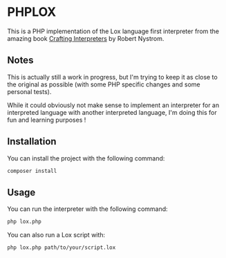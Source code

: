 # PHPLOX

This is a PHP implementation of the Lox language first interpreter from the amazing book [Crafting Interpreters](http://craftinginterpreters.com/) by Robert Nystrom.

## Notes

This is actually still a work in progress, but I'm trying to keep it as close to the original as possible (with some PHP specific changes and some personal tests).

While it could obviously not make sense to implement an interpreter for an interpreted language with another interpreted language, I'm doing this for fun and learning purposes !

## Installation

You can install the project with the following command:

```bash
composer install
```

## Usage

You can run the interpreter with the following command:

```bash
php lox.php
```

You can also run a Lox script with:

```bash
php lox.php path/to/your/script.lox
```